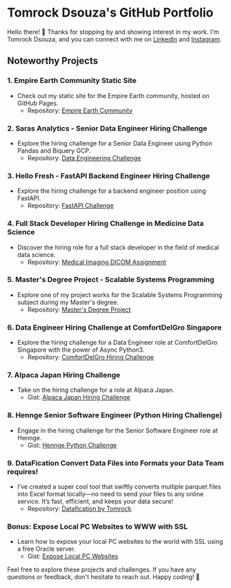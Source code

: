 # Tomrock Dsouza's GitHub Portfolio

Hello there! 👋 Thanks for stopping by and showing interest in my work. I'm Tomrock Dsouza, and you can connect with me on [LinkedIn](https://www.linkedin.com/in/tomrockdsouza/) and [Instagram](https://www.instagram.com/tomrockdsouza/).

## Noteworthy Projects

### 1. Empire Earth Community Static Site
- Check out my static site for the Empire Earth community, hosted on GitHub Pages.
  - Repository: [Empire Earth Community](https://github.com/tomrockdsouza/ee.theroyalchampions.in)

### 2. Saras Analytics - Senior Data Engineer Hiring Challenge
- Explore the hiring challenge for a Senior Data Engineer using Python Pandas and Biquery GCP.
  - Repository: [Data Engineering Challenge](https://github.com/tomrockdsouza/bigquery-cleaning-challenge)

### 3. Hello Fresh - FastAPI Backend Engineer Hiring Challenge
- Explore the hiring challenge for a backend engineer position using FastAPI.
  - Repository: [FastAPI Challenge](https://github.com/tomrockdsouza/fastapi-challenge)

### 4. Full Stack Developer Hiring Challenge in Medicine Data Science
- Discover the hiring role for a full stack developer in the field of medical data science.
  - Repository: [Medical Imaging DICOM Assignment](https://github.com/tomrockdsouza/medical-imaging-dicom-assignment)

### 5. Master's Degree Project - Scalable Systems Programming
- Explore one of my project works for the Scalable Systems Programming subject during my Master's degree.
  - Repository: [Master's Degree Project](https://github.com/tomrockdsouza/mrjob-ssp)

### 6. Data Engineer Hiring Challenge at ComfortDelGro Singapore
- Explore the hiring challenge for a Data Engineer role at ComfortDelGro Singapore with the power of Async Python3.
  - Repository: [ComfortDelGro Hiring Challenge](https://github.com/tomrockdsouza/singapore-weather)

### 7. Alpaca Japan Hiring Challenge
- Take on the hiring challenge for a role at Alpaca Japan.
  - Gist: [Alpaca Japan Hiring Challenge](https://gist.github.com/tomrockdsouza/3b4b3f744ade13d7c6cd9ad97a6b25f6)

### 8. Hennge Senior Software Engineer (Python Hiring Challenge)
- Engage in the hiring challenge for the Senior Software Engineer role at Hennge.
  - Gist: [Hennge Python Challenge](https://gist.github.com/tomrockdsouza/e96af7e590ef3aa9c09761377c5be8cb)

### 9. DataFication Convert Data Files into Formats your Data Team requires!
- I’ve created a super cool tool that swiftly converts multiple parquet files into Excel format locally—no need to send your files to any online service. It’s fast, efficient, and keeps your data secure!
  - Repository: [Datafication by Tomrock](https://github.com/tomrockdsouza/datafication)

### Bonus: Expose Local PC Websites to WWW with SSL
- Learn how to expose your local PC websites to the world with SSL using a free Oracle server.
  - Gist: [Expose Local PC Websites](https://gist.github.com/tomrockdsouza/d41e6cec7aaa2bbaa3867e1b1ec2430e)

Feel free to explore these projects and challenges. If you have any questions or feedback, don't hesitate to reach out. Happy coding! 🚀
